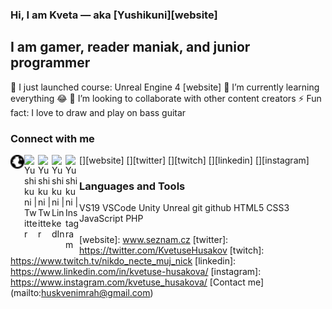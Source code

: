 ### Hi, I am Kveta — aka [Yushikuni][website]

## I am gamer, reader maniak, and junior programmer

🔭 I just launched course: Unreal Engine 4 [website]
🌱 I’m currently learning everything :joy:
👯 I’m looking to collaborate with other content creators
⚡ Fun fact: I love to draw and play on bass guitar

### Connect with me

[<img align="left" alt="Yushikuni.com" width="22px" src="https://raw.githubusercontent.com/iconic/open-iconic/master/svg/globe.svg" />][website]
[<img align="left" alt="Yushikuni | Twitter" width="22px" src="https://cdn.jsdelivr.net/npm/simple-icons@v3/icons/twitter.svg" />][twitter]
[<img align="left" alt="Yushikuni | Twitter" width="22px" src="https://cdn.jsdelivr.net/npm/simple-icons@v3/icons/twitch.svg" />][twitch]
[<img align="left" alt="Yushikuni | LinkedIn" width="22px" src="https://cdn.jsdelivr.net/npm/simple-icons@v3/icons/linkedin.svg" />][linkedin]
[<img align="left" alt="Yushikuni | Instagram" width="22px" src="https://cdn.jsdelivr.net/npm/simple-icons@v3/icons/instagram.svg" />][instagram]

### Languages and Tools

VS19 VSCode Unity Unreal git github HTML5 CSS3 JavaScript PHP
<br/>
<br/>
[website]: www.seznam.cz
[twitter]: <https://twitter.com/KvetuseHusakov>
[twitch]: <https://www.twitch.tv/nikdo_necte_muj_nick>
[linkedin]: <https://www.linkedin.com/in/kvetuse-husakova/>
[instagram]: <https://www.instagram.com/kvetuse_husakova/>
[Contact me] (mailto:huskvenimrah@gmail.com)
